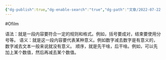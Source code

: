 ```yaml
---
{"dg-publish":true,"dg-enable-search":"true","dg-path":"文章/2022-07-22 协议的三要素.md","permalink":"/文章/2022-07-22 协议的三要素/","dgEnableSearch":"true","dgPassFrontmatter":true}
---
```


#Ofilm 

语法：就是一段内容要符合一定的规则和格式。例如，括号要成对，结束要使用分号等。
语义：就是这一段内容要代表某种意义。例如数字减去数字是有意义的，数字减去文本一般来说就没有意义。
顺序，就是先干啥，后干啥。例如，可以先加上某个数值，然后再减去某个数值。
